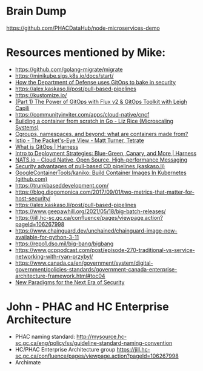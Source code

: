 # Brain Dump

https://github.com/PHACDataHub/node-microservices-demo


# Resources mentioned by Mike:
* https://github.com/golang-migrate/migrate
* https://minikube.sigs.k8s.io/docs/start/
* [How the Department of Defense uses GitOps to bake in security](https://www.youtube.com/watch?v=El1Eh-qaVKU)
* https://alex.kaskaso.li/post/pull-based-pipelines
* https://kustomize.io/
* [(Part 1) The Power of GitOps with Flux v2 & GitOps Toolkit with Leigh Capili](https://www.youtube.com/watch?v=0v5bjysXTL8)
* https://communityinviter.com/apps/cloud-native/cncf
* [Building a container from scratch in Go - Liz Rice (Microscaling Systems)](https://www.youtube.com/watch?v=Utf-A4rODH8)
* [Cgroups, namespaces, and beyond: what are containers made from?](https://www.youtube.com/watch?v=sK5i-N34im8)
* [Istio - The Packet's-Eye View - Matt Turner, Tetrate](https://www.youtube.com/watch?v=zJnYuFsLHfY)
* [What is GitOps | Harness](https://www.harness.io/blog/gitops)
* [Intro to Deployment Strategies: Blue-Green, Canary, and More | Harness](https://www.harness.io/blog/blue-green-canary-deployment-strategies)
* [NATS.io – Cloud Native, Open Source, High-performance Messaging](https://nats.io/)
* [Security advantages of pull-based CD pipelines (kaskaso.li)](https://alex.kaskaso.li/post/pull-based-pipelines)
* [GoogleContainerTools/kaniko: Build Container Images In Kubernetes (github.com)](https://github.com/GoogleContainerTools/kaniko)
* https://trunkbaseddevelopment.com/
* https://blog.diogomonica.com/2017/09/01/two-metrics-that-matter-for-host-security/
* https://alex.kaskaso.li/post/pull-based-pipelines
* https://www.geepawhill.org/2021/05/18/big-batch-releases/
* https://jill.hc-sc.gc.ca/confluence/pages/viewpage.action?pageId=106267998
* https://www.chainguard.dev/unchained/chainguard-image-now-available-for-python-3-11
* https://repo1.dso.mil/big-bang/bigbang
* https://www.gcppodcast.com/post/episode-270-traditional-vs-service-networking-with-ryan-przybyl/
* https://www.canada.ca/en/government/system/digital-government/policies-standards/government-canada-enterprise-architecture-framework.html#toc04
* [New Paradigms for the Next Era of Security](https://www.youtube.com/watch?v=VaE3jLPB4zU)


# John - PHAC and HC Enterprise Architecture
* PHAC naming standard: http://mysource.hc-sc.gc.ca/eng/policy/ss/guideline-standard-naming-convention
* HC/PHAC Enterprise Architecture group https://jill.hc-sc.gc.ca/confluence/pages/viewpage.action?pageId=106267998
* Archimate
